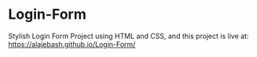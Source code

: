 # Login-Form
Stylish Login Form Project using HTML and CSS, and this project is live at:
https://alajebash.github.io/Login-Form/
